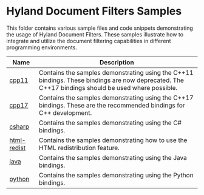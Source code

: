 # Hyland Document Filters Samples

This folder contains various sample files and code snippets demonstrating the
usage of Hyland Document Filters. These samples illustrate how to integrate and
utilize the document filtering capabilities in different programming
environments.

| Name                         | Description                                                                                                                                       |
| ---------------------------- | ------------------------------------------------------------------------------------------------------------------------------------------------- |
| [cpp11](./cpp11)             | Contains the samples demonstrating using the C++11 bindings. These bindings are now deprecated. The C++17 bindings should be used where possible. |
| [cpp17](./cpp17)             | Contains the samples demonstrating using the C++17 bindings. These are the recommended bindings for C++ development.                              |
| [csharp](./csharp)           | Contains the samples demonstrating using the C# bindings.                                                                                         |
| [html-redist](./html-redist) | Contains the samples demonstrating how to use the HTML redistribution feature.                                                                    |
| [java](./java)               | Contains the samples demonstrating using the Java bindings.                                                                                       |
| [python](./python)           | Contains the samples demonstrating using the Python bindings.                                                                                     |
